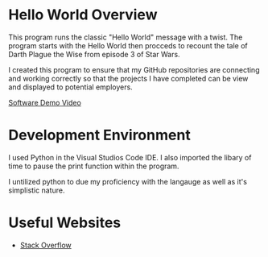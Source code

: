 # Hello World Overview
 
This program runs the classic "Hello World" message with a twist. The program starts with the Hello World then procceds to recount the tale of Darth Plague the Wise
from episode 3 of Star Wars. 

I created this program to ensure that my GitHub repositories are connecting and working correctly so that the projects I have completed can be view and displayed to 
potential employers. 

[Software Demo Video](https://youtu.be/QR5wgx29mOI)

# Development Environment

I used Python in the Visual Studios Code IDE. I also imported the libary of time to pause the print function within the program.

I untilized python to due my proficiency with the langauge as well as it's simplistic nature.

# Useful Websites
* [Stack Overflow](https://stackoverflow.com/questions/11552320/correct-way-to-pause-a-python-program)
